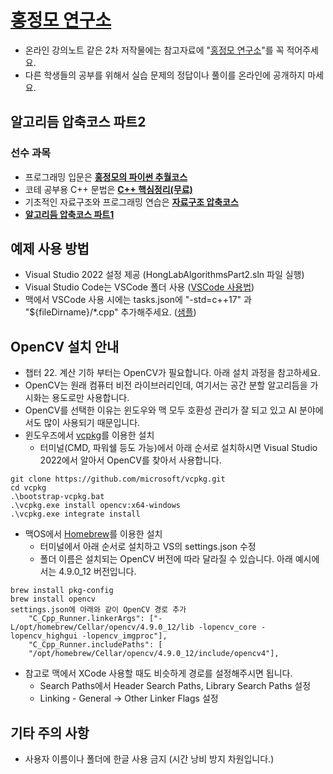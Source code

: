 # [홍정모 연구소](https://honglab.co.kr/)

- 온라인 강의노트 같은 2차 저작물에는 참고자료에 "[홍정모 연구소](https://honglab.co.kr/)"를 꼭 적어주세요.
- 다른 학생들의 공부를 위해서 실습 문제의 정답이나 풀이를 온라인에 공개하지 마세요.

## 알고리듬 압축코스 파트2

### 선수 과목
- 프로그래밍 입문은 **[홍정모의 파이썬 추월코스](https://honglab.co.kr/courses/python)**
- 코테 공부용 C++ 문법은 **[C++ 핵심정리(무료)](https://honglab.co.kr/courses/cppsummary)**
- 기초적인 자료구조와 프로그래밍 연습은 **[자료구조 압축코스](https://honglab.co.kr/courses/data-structures)**
- **[알고리듬 압축코스 파트1](https://honglab.co.kr/courses/algorithms)**

## 예제 사용 방법
- Visual Studio 2022 설정 제공 (HongLabAlgorithmsPart2.sln 파일 실행)
- Visual Studio Code는 VSCode 폴더 사용 ([VSCode 사용법](https://youtu.be/uDq7woPOZ_A?si=3qoGEBENHcFFOttB))
- 맥에서 VSCode 사용 시에는 tasks.json에 "-std=c++17" 과 "${fileDirname}/*.cpp" 추가해주세요. ([샘플](https://github.com/HongLabInc/HongLabCppSummary/blob/main/.vscode_mac/tasks.json))

## OpenCV 설치 안내
- 챕터 22. 계산 기하 부터는 OpenCV가 필요합니다. 아래 설치 과정을 참고하세요.
- OpenCV는 원래 컴퓨터 비전 라이브러리인데, 여기서는 공간 분할 알고리듬을 가시화는 용도로만 사용합니다.
- OpenCV를 선택한 이유는 윈도우와 맥 모두 호환성 관리가 잘 되고 있고 AI 분야에서도 많이 사용되기 때문입니다.
- 윈도우즈에서 [vcpkg](https://learn.microsoft.com/en-us/vcpkg/get_started/get-started-vs?pivots=shell-powershell)를 이용한 설치
  - 터미널(CMD, 파워쉘 등도 가능)에서 아래 순서로 설치하시면 Visual Studio 2022에서 알아서 OpenCV를 찾아서 사용합니다.
```
git clone https://github.com/microsoft/vcpkg.git
cd vcpkg
.\bootstrap-vcpkg.bat
.\vcpkg.exe install opencv:x64-windows
.\vcpkg.exe integrate install
```

- 맥OS에서 [Homebrew](https://brew.sh/)를 이용한 설치
  - 터미널에서 아래 순서로 설치하고 VS의 settings.json 수정
  - 폴더 이름은 설치되는 OpenCV 버전에 따라 달라질 수 있습니다. 아래 예시에서는 4.9.0_12 버전입니다.
```
brew install pkg-config
brew install opencv
settings.json에 아래와 같이 OpenCV 경로 추가
    "C_Cpp_Runner.linkerArgs": ["-L/opt/homebrew/Cellar/opencv/4.9.0_12/lib -lopencv_core -lopencv_highgui -lopencv_imgproc"],
    "C_Cpp_Runner.includePaths": [
    "/opt/homebrew/Cellar/opencv/4.9.0_12/include/opencv4"],
```

- 참고로 맥에서 XCode 사용할 때도 비슷하게 경로를 설정해주시면 됩니다.
  - Search Paths에서 Header Search Paths, Library Search Paths 설정
  - Linking - General -> Other Linker Flags 설정


## 기타 주의 사항
- 사용자 이름이나 폴더에 한글 사용 금지 (시간 낭비 방지 차원입니다.)

